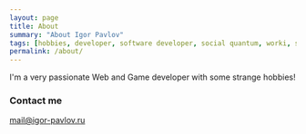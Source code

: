 ```yaml
---
layout: page
title: About
summary: "About Igor Pavlov"
tags: [hobbies, developer, software developer, social quantum, worki, svi, silicon valley, binomo, team-lead]
permalink: /about/
---
```


I'm a very passionate Web and Game developer with some strange hobbies!

### Contact me

[mail@igor-pavlov.ru](mailto:mail@igor-pavlov.ru)